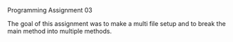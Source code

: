 Programming Assignment 03

The goal of this assignment was to make a multi file setup and to break the main method into multiple methods. 
